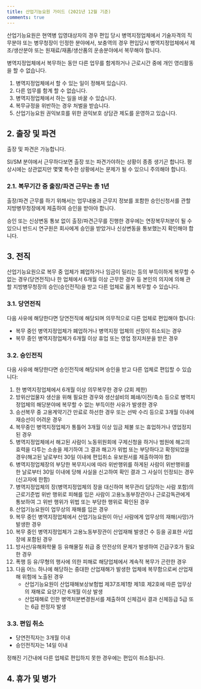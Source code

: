 ```yaml
---
title: 산업기능요원 가이드 (2021년 12월 기준)
comments: true
---
```


산업기능요원은 현역병 입영대상자의 경우 편입 당시 병역지정업체에서 기술자격의 직무분야 또는 병무청장이 인정한 분야에서,
보충역의 경우 편입당시 병역지정업체에서 제조/생산분야 또는 원재료/재품/생산품의 운송분야에서 복무해야 합니다.

병역지정업체에서 복무하는 동안 다른 업무를 함게하거나 근로시간 중에 개인 영리활동을 할 수 없습니다.

1. 병역지정업체에서 할 수 있는 일이 정해져 있습니다.
2. 다른 업무를 함계 할 수 없습니다.
3. 병역지정업체에서 하는 일을 바꿀 수 있습니다.
4. 복무규정을 위반하는 경우 처벌을 받습니다.
5. 산업기능요원 권익보호를 위한 권익보호 상담관 제도를 운영하고 있습니다.

## 2. 출장 및 파견

출장 및 파견은 가능합니다.

SI/SM 분야에서 근무하다보면 출장 또는 파견가야하는 상황이 종종 생기곤 합니다. 평상시에는 상관없지만 몇몇 특수한 상황에서는 문제가 될 수 있으니 주의해야 합니다.

### 2.1. 복무기간 중 출장/파견 근무는 총 1년

출장/파견 근무를 하기 위해서는 업무내용과 근무지 정보를 포함한 승인신청서를 관할 지방병무청장에게 제출하여 승인을 받아야 합니다.

승인 또는 신상변동 통보 없이 출장/파견근무를 진행한 경우에는 연장복무처분이 될 수 있으니 반드시 연구원은 회사에게 승인을 받았거나 신상변동을 통보했는지 확인해야 합니다.

## 3. 전직

산업기능요원으로 복무 중 업체가 폐업하거나 임금이 밀리는 등의 부득이하게 복무할 수 없는 경우(당연전직)나 한 업체에서 6개월 이상 근무한 경우 등 본인의 의지에 의해 관할 지방병무청장의 승인(승인전직)을 받고 다른 업체로 옮겨 복무할 수 있습니다.

### 3.1. 당연전직

다음 사유에 해당한다면 당연전직에 해당되며 의무적으로 다른 업체로 편입해야 합니다:

- 복무 중인 병역지정업체가 폐업하거나 병역지정 업체의 선정이 취소되는 경우
- 복무 중인 병역지정업체가 6개월 이상 휴업 또는 영업 정지처분을 받은 경우

### 3.2. 승인전직

다음 사유에 해당한다면 승인전직에 해당되며 승인을 받고 다른 업체로 편입할 수 있습니다:

1. 한 병역지정업체에서 6개월 이상 의무복무한 경우 (2회 제한)
2. 방위산업물자 생산을 위해 필요한 경우와 생산설비의 폐쇄/이전/축소 등으로 병역지정업체의 해당분야에 복무할 수 없는 부득이한 사유가 발생한 경우
3. 승선복무 중 고용계약기간 만료로 하선한 경우 또는 선박 수리 등으로 3개월 이내에 재승선이 어려운 경우
4. 복무중인 병역지정업체가 통틀어 3개월 이상 임금 체불 또는 휴업하거나 영업정지된 경우
5. 병역지정업체에서 해고된 사람이 노동위원회에 구제신청을 하거나 범원에 해고의 효력을 다투는 소송을 제기하여 그 결과 해고가 위법 또는 부당하다고 확정되었을 경우(해고된 날로부터 30일 이내에 편입취소 유보원서를 제출하여야 함)
6. 병역지정업체장의 부당한 복무지시에 따라 위반행위를 하게된 사람이 위반행위를 한 날로부터 30일 이내에 당해 사실을 신고하여 확인 결과 그 사실이 인정되는 경우(신고자에 한함)
7. 병역지정업체의 장(병역지정업체의 장을 대신하여 복무관리 담당하는 사람 포함)의 근로기준법 위반 행위로 피해를 입은 사람이 고용노동부장관이나 근로감독관에게 통보하여 그 위반 행위가 위법 또는 부당한 행위로 확인된 경우
8. 산업기능요원이 업무상의 재해를 입은 경우
9. 복무 중인 병역지정업체에서 산업기능요원이 아닌 사람에게 업무상의 재해(사망)가 발생한 경우
10. 복무 중인 병역지정업체가 고용노동부장관이 산업재해 발생건 수 등을 공표한 사업장에 포함된 경우
11. 방사선/유해화학물 등 유해물질 취급 중 안전상의 문제가 발생하여 긴급구호가 필요한 경우
12. 폭행 등 유/무형의 행사에 의한 피해로 해당업체에서 계속적 복무가 곤란한 경우
13. 다음 어느 하나에 해당하는 중대한 산업재해가 발생한 업체에 복무함으로써 산업재해 위험에 노출된 경우
    - 산업기능요원이 산업재해보상보험법 제37조제1항 제1호 제2호에 따른 업무상의 재해로 요양기간 6개월 이상 발생
    - 산업재해로 인한 병역처분변경원서를 제출하여 신체검사 결과 신체등급 5급 또는 6급 판정자 발생

### 3.3. 편입 취소

- 당연전직자는 3개월 이내
- 승인전직자는 14일 이내

정해진 기간내에 다른 업체로 편입하지 못한 경우에는 편입이 취소됩니다.

## 4. 휴가 및 병가
